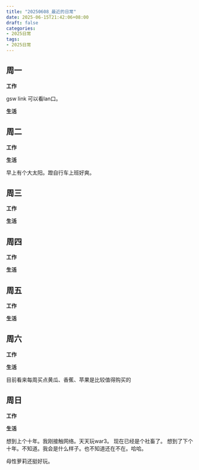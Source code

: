 ```yaml
---
title: "20250608_最近的日常"
date: 2025-06-15T21:42:06+08:00
draft: false
categories:
- 2025日常
tags:
- 2025日常
---
```



## 周一

**工作**

gsw link 可以看lan口。

**生活**



## 周二

**工作**



**生活**

早上有个大太阳。蹬自行车上班好爽。

## 周三


**工作**



**生活**


## 周四


**工作**



**生活**


## 周五


**工作**



**生活**


## 周六


**工作**



**生活**

目前看来每周买点黄瓜、香蕉、苹果是比较值得购买的

## 周日


**工作**



**生活**


想到上个十年。我刚接触网络。天天玩war3。 现在已经是个社畜了。
想到了下个十年。不知道。我会是什么样子。也不知道还在不在。哈哈。

母性萝莉还挺好玩。



